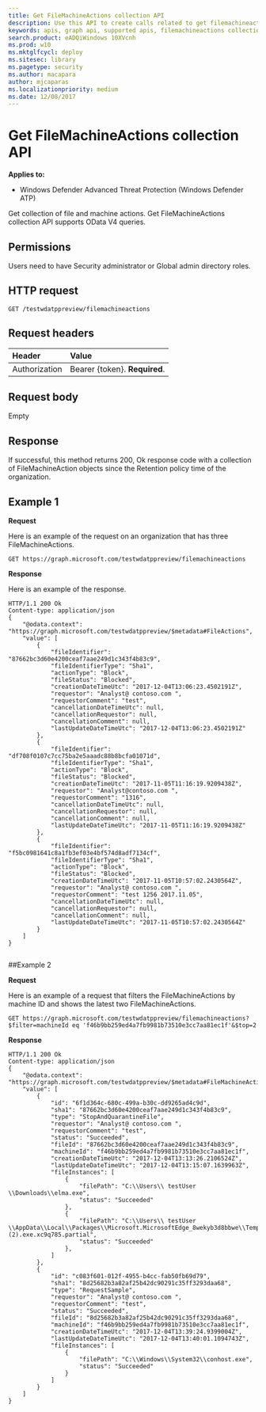 ```yaml
---
title: Get FileMachineActions collection API
description: Use this API to create calls related to get filemachineactions collection
keywords: apis, graph api, supported apis, filemachineactions collection
search.product: eADQiWindows 10XVcnh
ms.prod: w10
ms.mktglfcycl: deploy
ms.sitesec: library
ms.pagetype: security
ms.author: macapara
author: mjcaparas
ms.localizationpriority: medium
ms.date: 12/08/2017
---
```


# Get FileMachineActions collection API

**Applies to:**

- Windows Defender Advanced Threat Protection (Windows Defender ATP)



Get collection of file and machine actions. Get FileMachineActions collection API supports OData V4 queries.

## Permissions
Users need to have Security administrator or Global admin directory roles.

## HTTP request
```
GET /testwdatppreview/filemachineactions
```

## Request headers

Header | Value 
:---|:---
Authorization | Bearer {token}. **Required**.


## Request body
Empty

## Response
If successful, this method returns 200, Ok response code with a collection of FileMachineAction objects since the Retention policy time of the organization.


## Example 1

**Request**

Here is an example of the request on an organization that has three FileMachineActions.

```
GET https://graph.microsoft.com/testwdatppreview/filemachineactions
```

**Response**

Here is an example of the response.


```
HTTP/1.1 200 Ok
Content-type: application/json
{
    "@odata.context": "https://graph.microsoft.com/testwdatppreview/$metadata#FileActions",
    "value": [
        {
            "fileIdentifier": "87662bc3d60e4200ceaf7aae249d1c343f4b83c9",
            "fileIdentifierType": "Sha1",
            "actionType": "Block",
            "fileStatus": "Blocked",
            "creationDateTimeUtc": "2017-12-04T13:06:23.4502191Z",
            "requestor": "Analyst@ contoso.com ",
            "requestorComment": "test",
            "cancellationDateTimeUtc": null,
            "cancellationRequestor": null,
            "cancellationComment": null,
            "lastUpdateDateTimeUtc": "2017-12-04T13:06:23.4502191Z"
        },
        {
            "fileIdentifier": "df708f0107c7cc75ba2e5aaadc88b8bcfa01071d",
            "fileIdentifierType": "Sha1",
            "actionType": "Block",
            "fileStatus": "Blocked",
            "creationDateTimeUtc": "2017-11-05T11:16:19.9209438Z",
            "requestor": "Analyst@contoso.com ",
            "requestorComment": "1316",
            "cancellationDateTimeUtc": null,
            "cancellationRequestor": null,
            "cancellationComment": null,
            "lastUpdateDateTimeUtc": "2017-11-05T11:16:19.9209438Z"
        },
        {
            "fileIdentifier": "f5bc0981641c8a1fb3ef03e4bf574d8adf7134cf",
            "fileIdentifierType": "Sha1",
            "actionType": "Block",
            "fileStatus": "Blocked",
            "creationDateTimeUtc": "2017-11-05T10:57:02.2430564Z",
            "requestor": "Analyst@ contoso.com ",
            "requestorComment": "test 1256 2017.11.05",
            "cancellationDateTimeUtc": null,
            "cancellationRequestor": null,
            "cancellationComment": null,
            "lastUpdateDateTimeUtc": "2017-11-05T10:57:02.2430564Z"
        }
    ]
}


```

##Example 2

**Request**

Here is an example of a request that filters the FileMachineActions by machine ID and shows the latest two FileMachineActions.

```
GET https://graph.microsoft.com/testwdatppreview/filemachineactions?$filter=machineId eq 'f46b9bb259ed4a7fb9981b73510e3cc7aa81ec1f'&$top=2
```

**Response** 

```
HTTP/1.1 200 Ok
Content-type: application/json
{
    "@odata.context": "https://graph.microsoft.com/testwdatppreview/$metadata#FileMachineActions",
    "value": [
        {
            "id": "6f1d364c-680c-499a-b30c-dd9265ad4c9d",
            "sha1": "87662bc3d60e4200ceaf7aae249d1c343f4b83c9",
            "type": "StopAndQuarantineFile",
            "requestor": "Analyst@ contoso.com ",
            "requestorComment": "test",
            "status": "Succeeded",
            "fileId": "87662bc3d60e4200ceaf7aae249d1c343f4b83c9",
            "machineId": "f46b9bb259ed4a7fb9981b73510e3cc7aa81ec1f",
            "creationDateTimeUtc": "2017-12-04T13:13:26.2106524Z",
            "lastUpdateDateTimeUtc": "2017-12-04T13:15:07.1639963Z",
            "fileInstances": [
                {
                    "filePath": "C:\\Users\\ testUser \\Downloads\\elma.exe",
                    "status": "Succeeded"
                },
                {
                    "filePath": "C:\\Users\\ testUser \\AppData\\Local\\Packages\\Microsoft.MicrosoftEdge_8wekyb3d8bbwe\\TempState\\Downloads\\elma (2).exe.xc9q785.partial",
                    "status": "Succeeded"
                },
            ]
        },
        {
            "id": "c083f601-012f-4955-b4cc-fab50fb69d79",
            "sha1": "8d25682b3a82af25b42dc90291c35ff3293daa68",
            "type": "RequestSample",
            "requestor": "Analyst@ contoso.com ",
            "requestorComment": "test",
            "status": "Succeeded",
            "fileId": "8d25682b3a82af25b42dc90291c35ff3293daa68",
            "machineId": "f46b9bb259ed4a7fb9981b73510e3cc7aa81ec1f",
            "creationDateTimeUtc": "2017-12-04T13:39:24.9399004Z",
            "lastUpdateDateTimeUtc": "2017-12-04T13:40:01.1094743Z",
            "fileInstances": [
                {
                    "filePath": "C:\\Windows\\System32\\conhost.exe",
                    "status": "Succeeded"
                }
            ]
        }
    ]
}
```